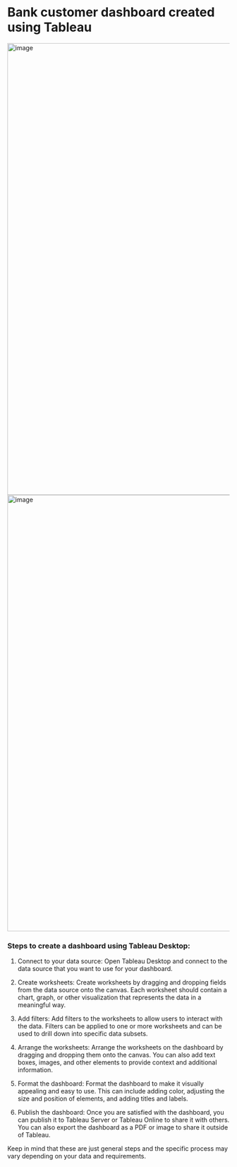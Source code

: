# Bank customer dashboard created using Tableau

<img width="1022" alt="image" src="https://user-images.githubusercontent.com/64134540/224697953-a89e6f0a-2e4b-4625-8956-21237e494a0f.png">


<img width="987" alt="image" src="https://user-images.githubusercontent.com/64134540/223700686-09ac3d31-9bcc-4cd7-ae0e-7cd8ed0602e0.png">

### Steps to create a dashboard using Tableau Desktop:

1. Connect to your data source: Open Tableau Desktop and connect to the data source that you want to use for your dashboard.

2. Create worksheets: Create worksheets by dragging and dropping fields from the data source onto the canvas. Each worksheet should contain a chart, graph, or other visualization that represents the data in a meaningful way.

3. Add filters: Add filters to the worksheets to allow users to interact with the data. Filters can be applied to one or more worksheets and can be used to drill down into specific data subsets.

4. Arrange the worksheets: Arrange the worksheets on the dashboard by dragging and dropping them onto the canvas. You can also add text boxes, images, and other elements to provide context and additional information.

5. Format the dashboard: Format the dashboard to make it visually appealing and easy to use. This can include adding color, adjusting the size and position of elements, and adding titles and labels.

6. Publish the dashboard: Once you are satisfied with the dashboard, you can publish it to Tableau Server or Tableau Online to share it with others. You can also export the dashboard as a PDF or image to share it outside of Tableau.

Keep in mind that these are just general steps and the specific process may vary depending on your data and requirements.
